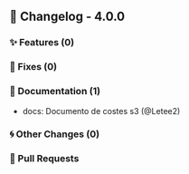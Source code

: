 ## 🚀 Changelog - 4.0.0

### ✨ Features (0)

### 🐛 Fixes (0)

### 📖 Documentation (1)
- docs: Documento de costes s3 (@Letee2)
### 🌀 Other Changes (0)

### 🔗 Pull Requests
